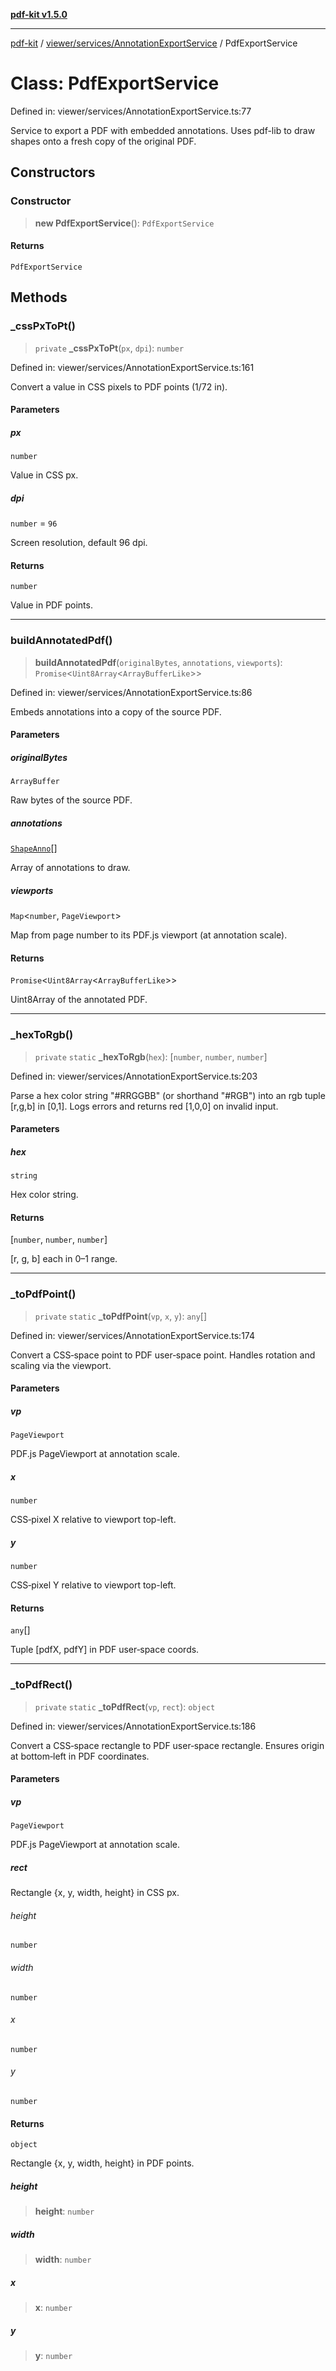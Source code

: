 [**pdf-kit v1.5.0**](../../../../README.md)

***

[pdf-kit](../../../../modules.md) / [viewer/services/AnnotationExportService](../README.md) / PdfExportService

# Class: PdfExportService

Defined in: viewer/services/AnnotationExportService.ts:77

Service to export a PDF with embedded annotations.
Uses pdf-lib to draw shapes onto a fresh copy of the original PDF.

## Constructors

### Constructor

> **new PdfExportService**(): `PdfExportService`

#### Returns

`PdfExportService`

## Methods

### \_cssPxToPt()

> `private` **\_cssPxToPt**(`px`, `dpi`): `number`

Defined in: viewer/services/AnnotationExportService.ts:161

Convert a value in CSS pixels to PDF points (1/72 in).

#### Parameters

##### px

`number`

Value in CSS px.

##### dpi

`number` = `96`

Screen resolution, default 96 dpi.

#### Returns

`number`

Value in PDF points.

***

### buildAnnotatedPdf()

> **buildAnnotatedPdf**(`originalBytes`, `annotations`, `viewports`): `Promise`\<`Uint8Array`\<`ArrayBufferLike`\>\>

Defined in: viewer/services/AnnotationExportService.ts:86

Embeds annotations into a copy of the source PDF.

#### Parameters

##### originalBytes

`ArrayBuffer`

Raw bytes of the source PDF.

##### annotations

[`ShapeAnno`](../type-aliases/ShapeAnno.md)[]

Array of annotations to draw.

##### viewports

`Map`\<`number`, `PageViewport`\>

Map from page number to its PDF.js viewport (at annotation scale).

#### Returns

`Promise`\<`Uint8Array`\<`ArrayBufferLike`\>\>

Uint8Array of the annotated PDF.

***

### \_hexToRgb()

> `private` `static` **\_hexToRgb**(`hex`): \[`number`, `number`, `number`\]

Defined in: viewer/services/AnnotationExportService.ts:203

Parse a hex color string "#RRGGBB" (or shorthand "#RGB") into an rgb tuple [r,g,b] in [0,1].
Logs errors and returns red [1,0,0] on invalid input.

#### Parameters

##### hex

`string`

Hex color string.

#### Returns

\[`number`, `number`, `number`\]

[r, g, b] each in 0–1 range.

***

### \_toPdfPoint()

> `private` `static` **\_toPdfPoint**(`vp`, `x`, `y`): `any`[]

Defined in: viewer/services/AnnotationExportService.ts:174

Convert a CSS‐space point to PDF user‐space point.
Handles rotation and scaling via the viewport.

#### Parameters

##### vp

`PageViewport`

PDF.js PageViewport at annotation scale.

##### x

`number`

CSS‐pixel X relative to viewport top-left.

##### y

`number`

CSS‐pixel Y relative to viewport top-left.

#### Returns

`any`[]

Tuple [pdfX, pdfY] in PDF user‐space coords.

***

### \_toPdfRect()

> `private` `static` **\_toPdfRect**(`vp`, `rect`): `object`

Defined in: viewer/services/AnnotationExportService.ts:186

Convert a CSS‐space rectangle to PDF user‐space rectangle.
Ensures origin at bottom‐left in PDF coordinates.

#### Parameters

##### vp

`PageViewport`

PDF.js PageViewport at annotation scale.

##### rect

Rectangle {x, y, width, height} in CSS px.

###### height

`number`

###### width

`number`

###### x

`number`

###### y

`number`

#### Returns

`object`

Rectangle {x, y, width, height} in PDF points.

##### height

> **height**: `number`

##### width

> **width**: `number`

##### x

> **x**: `number`

##### y

> **y**: `number`
